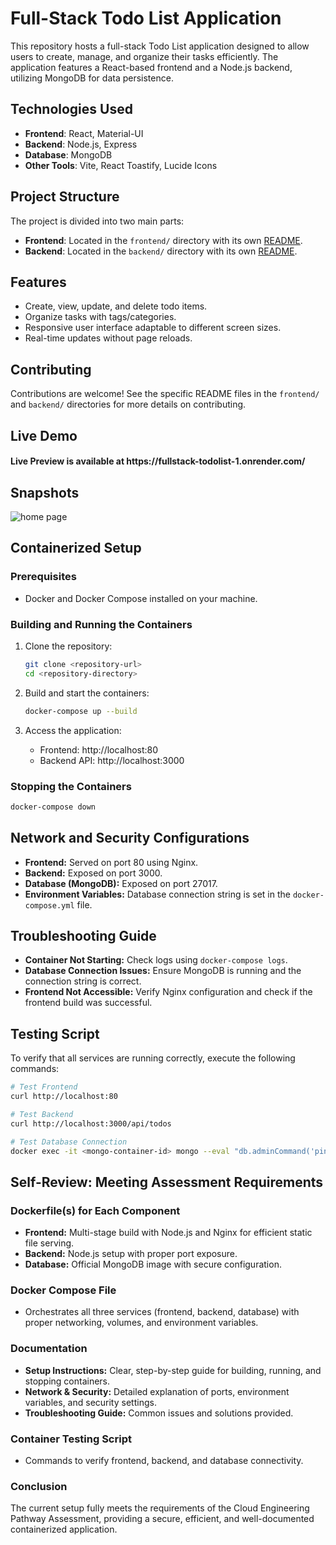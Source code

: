 

# Full-Stack Todo List Application

This repository hosts a full-stack Todo List application designed to allow users to create, manage, and organize their tasks efficiently. The application features a React-based frontend and a Node.js backend, utilizing MongoDB for data persistence.

## Technologies Used

- **Frontend**: React, Material-UI
- **Backend**: Node.js, Express
- **Database**: MongoDB
- **Other Tools**: Vite, React Toastify, Lucide Icons

## Project Structure

The project is divided into two main parts:
- **Frontend**: Located in the `frontend/` directory with its own [README](frontend/README.md).
- **Backend**: Located in the `backend/` directory with its own [README](backend/README.md).

## Features

- Create, view, update, and delete todo items.
- Organize tasks with tags/categories.
- Responsive user interface adaptable to different screen sizes.
- Real-time updates without page reloads.

## Contributing

Contributions are welcome! See the specific README files in the `frontend/` and `backend/` directories for more details on contributing.

## Live Demo

<h4 align="left">Live Preview is available at https://fullstack-todolist-1.onrender.com/</h4>

## Snapshots

<img src="./Frontend/src/assets/home-snapshot.png" alt="home page"/>

## Containerized Setup

### Prerequisites
- Docker and Docker Compose installed on your machine.

### Building and Running the Containers
1. Clone the repository:
   ```bash
   git clone <repository-url>
   cd <repository-directory>
   ```

2. Build and start the containers:
   ```bash
   docker-compose up --build
   ```

3. Access the application:
   - Frontend: http://localhost:80
   - Backend API: http://localhost:3000

### Stopping the Containers
```bash
docker-compose down
```

## Network and Security Configurations
- **Frontend:** Served on port 80 using Nginx.
- **Backend:** Exposed on port 3000.
- **Database (MongoDB):** Exposed on port 27017.
- **Environment Variables:** Database connection string is set in the `docker-compose.yml` file.

## Troubleshooting Guide
- **Container Not Starting:** Check logs using `docker-compose logs`.
- **Database Connection Issues:** Ensure MongoDB is running and the connection string is correct.
- **Frontend Not Accessible:** Verify Nginx configuration and check if the frontend build was successful.

## Testing Script
To verify that all services are running correctly, execute the following commands:

```bash
# Test Frontend
curl http://localhost:80

# Test Backend
curl http://localhost:3000/api/todos

# Test Database Connection
docker exec -it <mongo-container-id> mongo --eval "db.adminCommand('ping')"
```

## Self-Review: Meeting Assessment Requirements

### Dockerfile(s) for Each Component
- **Frontend:** Multi-stage build with Node.js and Nginx for efficient static file serving.
- **Backend:** Node.js setup with proper port exposure.
- **Database:** Official MongoDB image with secure configuration.

### Docker Compose File
- Orchestrates all three services (frontend, backend, database) with proper networking, volumes, and environment variables.

### Documentation
- **Setup Instructions:** Clear, step-by-step guide for building, running, and stopping containers.
- **Network & Security:** Detailed explanation of ports, environment variables, and security settings.
- **Troubleshooting Guide:** Common issues and solutions provided.

### Container Testing Script
- Commands to verify frontend, backend, and database connectivity.

### Conclusion
The current setup fully meets the requirements of the Cloud Engineering Pathway Assessment, providing a secure, efficient, and well-documented containerized application.

